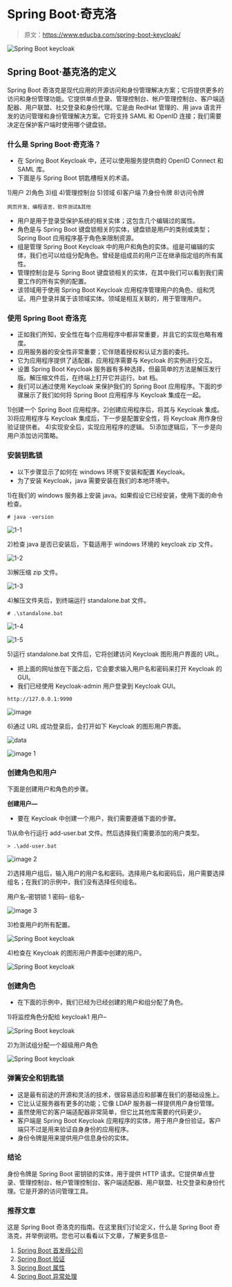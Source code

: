 # Spring Boot·奇克洛

> 原文：<https://www.educba.com/spring-boot-keycloak/>

![Spring Boot keycloak](img/813b84d5c1e71865b7f1c20e9f9ba57a.png)



## Spring Boot·基克洛的定义

Spring Boot 奇洛克是现代应用的开源访问和身份管理解决方案；它将提供更多的访问和身份管理功能。它提供单点登录、管理控制台、帐户管理控制台、客户端适配器、用户联盟、社交登录和身份代理。它是由 RedHat 管理的、用 java 语言开发的访问管理和身份管理解决方案。它将支持 SAML 和 OpenID 连接；我们需要决定在保护客户端时使用哪个键盘锁。

### 什么是 Spring Boot·奇克洛？

*   在 Spring Boot Keycloak 中，还可以使用服务提供商的 OpenID Connect 和 SAML 库。
*   下面是与 Spring Boot 钥匙槽相关的术语。

1)用户
2)角色
3)组
4)管理控制台
5)领域
6)客户端
7)身份令牌
8)访问令牌

<small>网页开发、编程语言、软件测试&其他</small>

*   用户是用于登录受保护系统的相关实体；这包含几个编辑过的属性。
*   角色是与 Spring Boot 键盘锁相关的实体，键盘锁是用户的类别或类型；Spring Boot 应用程序基于角色来限制资源。
*   组是管理 Spring Boot Keycloak 中的用户和角色的实体。组是可编辑的实体，我们也可以给组分配角色。曾经是组成员的用户正在继承指定组的所有属性。
*   管理控制台是与 Spring Boot 键盘锁相关的实体，在其中我们可以看到我们需要工作的所有实例的配置。
*   该领域用于使用 Spring Boot Keycloak 应用程序管理用户的角色、组和凭证。用户登录并属于该领域实体。领域是相互关联的，用于管理用户。

### 使用 Spring Boot 奇洛克

*   正如我们所知，安全性在每个应用程序中都非常重要，并且它的实现也略有难度。
*   应用服务器的安全性非常重要；它伴随着授权和认证方面的委托。
*   它为应用程序提供了适配器，应用程序需要与 Keycloak 的实例进行交互。
*   设置 Spring Boot Keycloak 服务器有多种选择，但最简单的方法是解压发行版。解压缩文件后，在终端上打开它并运行。bat 档。
*   我们可以通过使用 Keycloak 来保护我们的 Spring Boot 应用程序。下面的步骤展示了我们如何将 Spring Boot 应用程序与 Keycloak 集成在一起。

1)创建一个 Spring Boot 应用程序。2)创建应用程序后，将其与 Keycloak 集成。
3)将应用程序与 Keycloak 集成后，下一步是配置安全性，将 Keycloak 用作身份验证提供者。
4)实现安全后，实现应用程序的逻辑。
5)添加逻辑后，下一步是向用户添加访问策略。

### 安装钥匙锁

*   以下步骤显示了如何在 windows 环境下安装和配置 Keycloak。
*   为了安装 Keycloak，java 需要安装在我们的本地环境中。

1)在我们的 windows 服务器上安装 java。如果假设它已经安装，使用下面的命令检查。

```
# java -version
```

![1-1](img/409f8018c95846a52ef7dc84acbdeb0e.png)



2)检查 java 是否已安装后，下载适用于 windows 环境的 keycloak zip 文件。

![1-2](img/2b0a704d89802d4b543664ebc53ae0cb.png)



3)解压缩 zip 文件。

![1-3](img/a456db3dc5bf134bdadb78f80834a050.png)



4)解压文件夹后，到终端运行 standalone.bat 文件。

```
# .\standalone.bat
```

![1-4](img/759ffe0b1b5d1880bf67dab4fa9c879c.png)



![1-5](img/5b30e500e2bc0b17de660e402c327011.png)



5)运行 standalone.bat 文件后，它将创建访问 Keycloak 图形用户界面的 URL。

*   把上面的网址放在下面之后，它会要求输入用户名和密码来打开 Keycloak 的 GUI。
*   我们已经使用 Keycloak-admin 用户登录到 Keycloak GUI。

```
http://127.0.0.1:9990
```

![image](img/03ece3ad8c8f0ab5146a354d69e11178.png)



6)通过 URL 成功登录后，会打开如下 Keycloak 的图形用户界面。

![data](img/5f08f288a9df4733e1c1e61c410a60b6.png)



![image 1](img/0c80dc7e8efb6dc5038987be8ffcd709.png)



### 创建角色和用户

下面是创建用户和角色的步骤。

**创建用户—**

*   要在 Keycloak 中创建一个用户，我们需要遵循下面的步骤。

1)从命令行运行 add-user.bat 文件。然后选择我们需要添加的用户类型。

```
> .\add-user.bat
```

![image 2](img/6a01236d6ae622bfc9af9bfd2dd38b68.png)



2)选择用户组后，输入用户的用户名和密码。选择用户名和密码后，用户需要选择组名；在我们的示例中，我们没有选择任何组名。

用户名–密钥锁 1
密码–
组名–

![image 3](img/fcce2ef6979202d8ce803ef17644430b.png)



3)检查用户的所有配置。

![Spring Boot keycloak](img/2ae91dc1c3fabd6f592b4e075dc21f9e.png)



4)检查在 Keycloak 的图形用户界面中创建的用户。

![Spring Boot keycloak](img/521f6dce084dae57228c0e6ad9bcbc05.png)



### 创建角色

*   在下面的示例中，我们已经为已经创建的用户和组分配了角色。

1)将监控角色分配给 keycloak1 用户–

![Spring Boot keycloak](img/fe79cbea22fa4d9a7ac2622c0ba611aa.png)



2)为测试组分配一个超级用户角色

![Spring Boot keycloak](img/e9355b24803052283effba3ae6410a4e.png)



### 弹簧安全和钥匙锁

*   这是最有前途的开源和灵活的技术，很容易适应和部署在我们的基础设施上。
*   它比认证服务器有更多的功能；它像 LDAP 服务器一样提供用户身份管理。
*   虽然使用它的客户端适配器非常简单，但它比其他库需要的代码更少。
*   客户端是 Spring Boot Keycloak 应用程序的实体，用于用户身份验证。客户端只不过是用来验证自身身份的应用程序。
*   身份令牌是用来提供用户信息身份的实体。

### 结论

身份令牌是 Spring Boot 密钥锁的实体，用于提供 HTTP 请求。它提供单点登录、管理控制台、帐户管理控制台、客户端适配器、用户联盟、社交登录和身份代理。它是开源的访问管理工具。

### 推荐文章

这是 Spring Boot 奇洛克的指南。在这里我们讨论定义，什么是 Spring Boot 奇洛克，并举例说明。您也可以看看以下文章，了解更多信息–

1.  [Spring Boot 首发母公司](https://www.educba.com/spring-boot-starter-parent/)
2.  [Spring Boot 验证](https://www.educba.com/spring-boot-validation/)
3.  [Spring Boot 属性](https://www.educba.com/spring-boot-properties/)
4.  [Spring Boot 异常处理](https://www.educba.com/spring-boot-exception-handling/)





